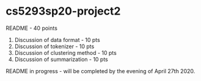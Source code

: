 # cs5293sp20-project2

README - 40 points
1. Discussion of data format - 10 pts
2. Discussion of tokenizer - 10 pts
3. Discussion of clustering method - 10 pts
4. Discussion of summarization - 10 pts

README in progress - will be completed by the evening of April 27th 2020.
